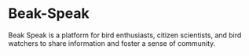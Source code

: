 # Beak-Speak

Beak Speak is a platform for bird enthusiasts, citizen scientists, and bird watchers to share information and foster a sense of community.
